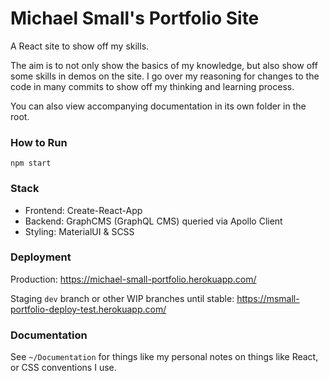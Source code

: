 # Michael Small's Portfolio Site

A React site to show off my skills.

The aim is to not only show the basics of my knowledge, but also show off some skills in demos on the site. I go over my reasoning for changes to the code in many commits to show off my thinking and learning process.

You can also view accompanying documentation in its own folder in the root.

### How to Run

`npm start`

### Stack

* Frontend: Create-React-App
* Backend: GraphCMS (GraphQL CMS) queried via Apollo Client
* Styling: MaterialUI & SCSS

### Deployment

Production: https://michael-small-portfolio.herokuapp.com/

Staging `dev` branch or other WIP branches until stable: https://msmall-portfolio-deploy-test.herokuapp.com/

### Documentation

See `~/Documentation` for things like my personal notes on things like React, or CSS conventions I use.
